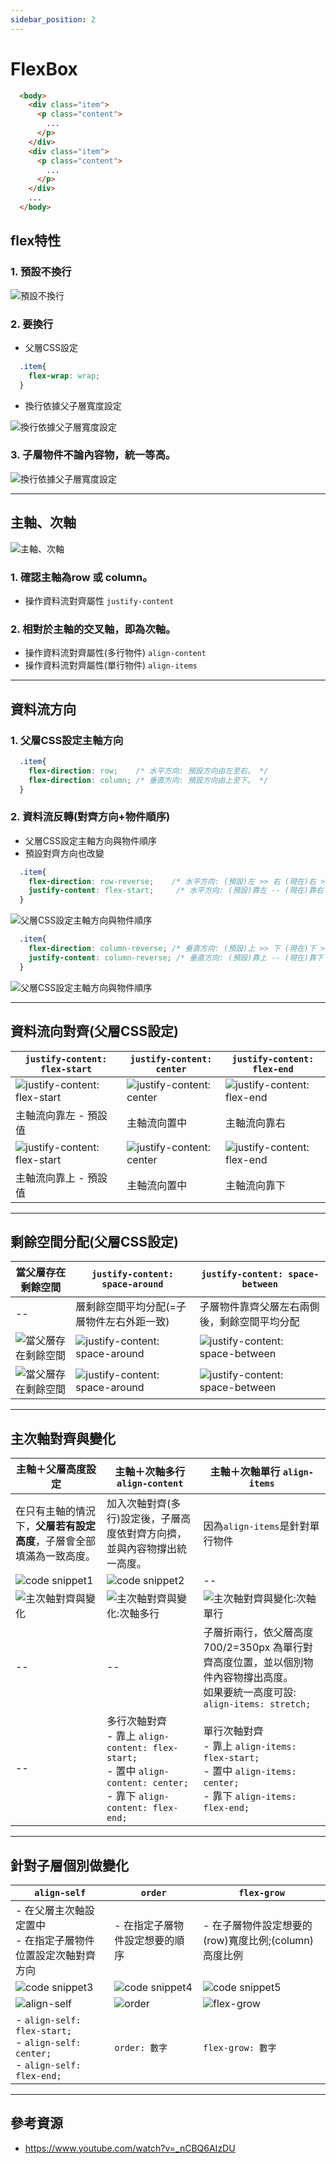 ```yaml
---
sidebar_position: 2
---
```


# FlexBox 

```html title="index.html"
  <body>
    <div class="item">
      <p class="content">
        ...
      </p>
    </div>
    <div class="item">
      <p class="content">
        ...
      </p>
    </div>
    ...
  </body>
```

## flex特性
### 1. 預設不換行
![預設不換行](../../static/img/docs/css/css_flex.png)
### 2. 要換行
- 父層CSS設定

```css title="style.css"
  .item{
    flex-wrap: wrap;
  }
```

- 換行依據父子層寬度設定

![換行依據父子層寬度設定](../../static/img/docs/css/css_flex_wrap.png)

### 3. 子層物件不論內容物，統一等高。
![換行依據父子層寬度設定](../../static/img/docs/css/css_flex_wrap_uniHeight.png)

---
## 主軸、次軸
![主軸、次軸](../../static/img/docs/css/css_row_column.png)

### 1. 確認主軸為row 或 column。
- 操作資料流對齊屬性 `justify-content`
### 2. 相對於主軸的交叉軸，即為次軸。
- 操作資料流對齊屬性(多行物件) `align-content`
- 操作資料流對齊屬性(單行物件) `align-items`

---
## 資料流方向
### 1. 父層CSS設定主軸方向

```css title="style.css"
  .item{
    flex-direction: row;    /* 水平方向: 預設方向由左至右。 */
    flex-direction: column; /* 垂直方向: 預設方向由上至下。 */
  }
```

### 2. 資料流反轉(對齊方向+物件順序)
- 父層CSS設定主軸方向與物件順序
- 預設對齊方向也改變

```css title="style.css"
  .item{
    flex-direction: row-reverse;    /* 水平方向: (預設)左 >> 右 (現在)右 >> 左 */
    justify-content: flex-start;     /* 水平方向: (預設)靠左 -- (現在)靠右 */
  }
```

![父層CSS設定主軸方向與物件順序](../../static/img/docs/css/css_row_reverse.png)

```css title="style.css"
  .item{
    flex-direction: column-reverse; /* 垂直方向: (預設)上 >> 下 (現在)下 >> 上 */
    justify-content: column-reverse; /* 垂直方向: (預設)靠上 -- (現在)靠下 */
  }
```

![父層CSS設定主軸方向與物件順序](../../static/img/docs/css/css_column_reverse.png)

---
## 資料流向對齊(父層CSS設定)

|`justify-content: flex-start`|`justify-content: center`|`justify-content: flex-end`|
|--|--|--|
|![`justify-content: flex-start`](../../static/img/docs/css/css_justify_content_flex_start.png)|![`justify-content: center`](../../static/img/docs/css/css_justify_content_center.png)|![`justify-content: flex-end`](../../static/img/docs/css/css_justify_content_flex_end.png)|
|主軸流向靠左 - 預設值|主軸流向置中|主軸流向靠右|
|![`justify-content: flex-start`](../../static/img/docs/css/css_column_flex_start.png)|![`justify-content: center`](../../static/img/docs/css/css_column_center.png)|![`justify-content: flex-end`](../../static/img/docs/css/css_column_flex_end.png)|
|主軸流向靠上 - 預設值|主軸流向置中|主軸流向靠下|

---
## 剩餘空間分配(父層CSS設定)

|當父層存在剩餘空間|`justify-content: space-around`|`justify-content: space-between`|
|--|--|--|
|--|層剩餘空間平均分配(=子層物件左右外距一致)|子層物件靠齊父層左右兩側後，剩餘空間平均分配|
|![當父層存在剩餘空間](../../static/img/docs/css/css_flexBox_align_items_space_between.png)|![justify-content: space-around](../../static/img/docs/css/css_flexBox_align_items_space_around.png)|![justify-content: space-between](../../static/img/docs/css/css_flexBox_align_items_space_between.png)|
|![當父層存在剩餘空間](../../static/img/docs/css/css_flexBox_column_space.png)|![justify-content: space-around](../../static/img/docs/css/css_flexBox_column_space_around.png)|![justify-content: space-between](../../static/img/docs/css/css_flexBox_column_space_between.png)|

---
## 主次軸對齊與變化
<div markdown="block" class="table-axis">

|主軸＋父層高度設定|主軸＋次軸多行 `align-content`|主軸＋次軸單行 `align-items`|
|--|--|--|
|在只有主軸的情況下，**父層若有設定高度**，子層會全部填滿為一致高度。|加入次軸對齊(多行)設定後，子層高度依對齊方向擠，並與內容物撐出統一高度。|因為`align-items`是針對單行物件|
|![code snippet1](../../static/img/docs/css/css_flexBox_snippet1.png)|![code snippet2](../../static/img/docs/css/css_flexBox_snippet2.png)|--|
|![主次軸對齊與變化](../../static/img/docs/css/css_flexBox_axis.png)|![主次軸對齊與變化:次軸多行](../../static/img/docs/css/css_flexBox_axis_align_content.png)|![主次軸對齊與變化:次軸單行](../../static/img/docs/css/css_flexBox_axis_align_items.png)|
|--|--|子層折兩行，依父層高度700/2=350px 為單行對齊高度位置，並以個別物件內容物撐出高度。<br/> 如果要統一高度可設: <br/> `align-items: stretch;`|
|--|多行次軸對齊<br/> - 靠上 `align-content: flex-start;`<br/> - 置中 `align-content: center;`<br/> - 靠下 `align-content: flex-end;`|單行次軸對齊<br/> - 靠上 `align-items: flex-start;`<br/> - 置中 `align-items: center;`<br/> - 靠下 `align-items: flex-end;`|

</div>

---
## 針對子層個別做變化

<div markdown="block" class="table-axis">

|`align-self`|`order`|`flex-grow`|
|--|--|--|
|- 在父層主次軸設定置中<br/> - 在指定子層物件位置設定次軸對齊方向|- 在指定子層物件設定想要的順序|- 在子層物件設定想要的(row)寬度比例;(column)高度比例|
|![code snippet3](../../static/img/docs/css/css_flexBox_snippet3.png)|![code snippet4](../../static/img/docs/css/css_flexBox_snippet4.png)|![code snippet5](../../static/img/docs/css/css_flexBox_snippet5.png)|
|![`align-self`](../../static/img/docs/css/css_flexBox_align_self.png)|![`order`](../../static/img/docs/css/css_flexBox_order.png)|![`flex-grow`](../../static/img/docs/css/css_flexBox_flex_grow.png)|
| - `align-self: flex-start;`<br/> - `align-self: center;`<br/> - `align-self: flex-end;`|`order: 數字`|`flex-grow: 數字`|

</div>

---

## 參考資源
-  https://www.youtube.com/watch?v=_nCBQ6AIzDU
